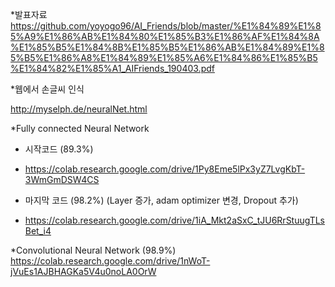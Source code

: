 *발표자료
https://github.com/yoyogo96/AI_Friends/blob/master/%E1%84%89%E1%85%A9%E1%86%AB%E1%84%80%E1%85%B3%E1%86%AF%E1%84%8A%E1%85%B5%E1%84%8B%E1%85%B5%E1%86%AB%E1%84%89%E1%85%B5%E1%86%A8%E1%84%89%E1%85%A6%E1%84%86%E1%85%B5%E1%84%82%E1%85%A1_AIFriends_190403.pdf

*웹에서 손글씨 인식

http://myselph.de/neuralNet.html

*Fully connected Neural Network

- 시작코드 (89.3%)
- https://colab.research.google.com/drive/1Py8Eme5lPx3yZ7LvgKbT-3WmGmDSW4CS

- 마지막 코드 (98.2%) (Layer 증가, adam optimizer 변경, Dropout 추가)
- https://colab.research.google.com/drive/1iA_Mkt2aSxC_tJU6RrStuugTLsBet_i4

*Convolutional Neural Network (98.9%)
https://colab.research.google.com/drive/1nWoT-jVuEs1AJBHAGKa5V4u0noLA0OrW
